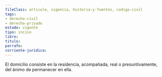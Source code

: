 ```yaml
---
fileClass: articulo, vigencia, historia-y-fuentes, codigo-civil
tags:
- derecho-civil
- derecho-privado
estado: vigente
tipo: inciso
libro:
titulo:
parrafo:
corriente-juridica:
---
```

El domicilio consiste en la residencia, acompañada, real o presuntivamente, del ánimo de permanecer en ella.